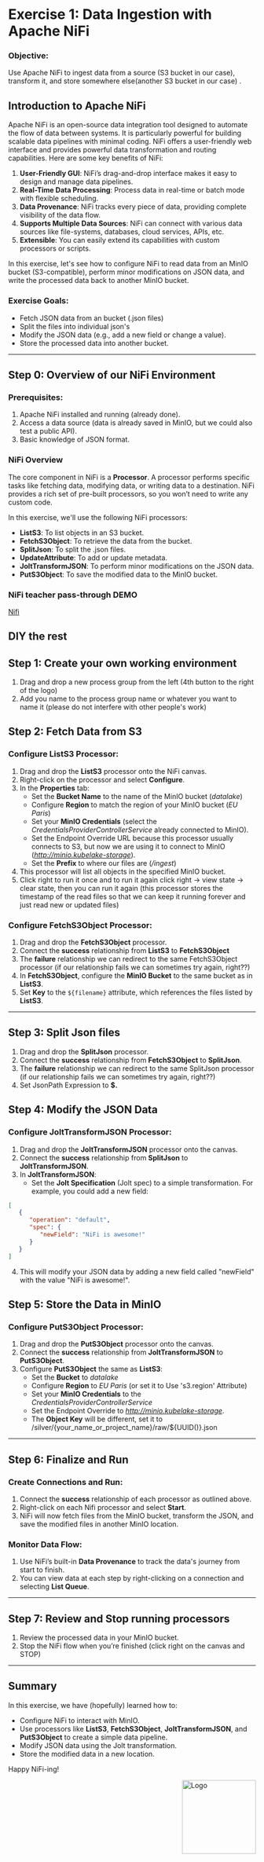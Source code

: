 # Exercise 1: Data Ingestion with Apache NiFi

### Objective:
Use Apache NiFi to ingest data from a source (S3 bucket in our case), transform it, and store somewhere else(another S3 bucket in our case) .

## Introduction to Apache NiFi

Apache NiFi is an open-source data integration tool designed to automate the flow of data between systems. 
It is particularly powerful for building scalable data pipelines with minimal coding. 
NiFi offers a user-friendly web interface and provides powerful data transformation and routing capabilities.
Here are some key benefits of NiFi:

1. **User-Friendly GUI**: NiFi’s drag-and-drop interface makes it easy to design and manage data pipelines.
2. **Real-Time Data Processing**: Process data in real-time or batch mode with flexible scheduling.
3. **Data Provenance**: NiFi tracks every piece of data, providing complete visibility of the data flow.
4. **Supports Multiple Data Sources**: NiFi can connect with various data sources like file-systems, databases, cloud services, APIs, etc.
5. **Extensible**: You can easily extend its capabilities with custom processors or scripts.

In this exercise, let's see how to configure NiFi to read data from an MinIO bucket (S3-compatible), 
perform minor modifications on JSON data, and write the processed data back to another MinIO bucket.

### Exercise Goals:

- Fetch JSON data from an bucket (.json files)
- Split the files into individual json's
- Modify the JSON data (e.g., add a new field or change a value).
- Store the processed data into another bucket.

---

## Step 0: Overview of our NiFi Environment

### Prerequisites:
1. Apache NiFi installed and running (already done).
2. Access a data source (data is already saved in MinIO, but we could also test a public API).
3. Basic knowledge of JSON format.

### NiFi Overview
The core component in NiFi is a **Processor**.
A processor performs specific tasks like fetching data, modifying data, or writing data to a destination.
NiFi provides a rich set of pre-built processors, so you won’t need to write any custom code.

In this exercise, we'll use the following NiFi processors:

- **ListS3**: To list objects in an S3 bucket.
- **FetchS3Object**: To retrieve the data from the bucket.
- **SplitJson**: To split the .json files.
- **UpdateAttribute**: To add or update metadata.
- **JoltTransformJSON**: To perform minor modifications on the JSON data.
- **PutS3Object**: To save the modified data to the MinIO bucket.

### NiFi teacher pass-through DEMO
[Nifi](https://nifi.{domain}.kubelake.com)


## DIY the rest


## Step 1: Create your own working environment 
1. Drag and drop a new process group from the left (4th button to the right of the logo)
2. Add you name to the process group name or whatever you want to name it (please do not interfere with other people's work)


## Step 2: Fetch Data from S3

### Configure ListS3 Processor:
1. Drag and drop the **ListS3** processor onto the NiFi canvas.
2. Right-click on the processor and select **Configure**.
3. In the **Properties** tab:
     - Set the **Bucket Name** to the name of the MinIO bucket (*datalake*)
     - Configure **Region** to match the region of your MinIO bucket (*EU Paris*)
     - Set your **MinIO Credentials** (select the *CredentialsProviderControllerService* already connected to MinIO).
     - Set the Endpoint Override URL because this processor usually connects to S3, but now we are using it to connect to MinIO (*http://minio.kubelake-storage*).
     - Set the **Prefix** to where our files are (*/ingest*)
4. This processor will list all objects in the specified MinIO bucket.
5. Click right to run it once and to run it again click right -> view state -> clear state, then you can run it again
   (this processor stores the timestamp of the read files so that we can keep it running forever and just read new or updated files)


### Configure FetchS3Object Processor:
1. Drag and drop the **FetchS3Object** processor.
2. Connect the **success** relationship from **ListS3** to **FetchS3Object** 
3. The **failure** relationship we can redirect to the same FetchS3Object processor (if our relationship fails we can sometimes try again, right??)
4. In **FetchS3Object**, configure the **MinIO Bucket** to the same bucket as in **ListS3**.
5. Set **Key** to the `${filename}` attribute, which references the files listed by **ListS3**.

---

## Step 3: Split Json files
1. Drag and drop the **SplitJson** processor.
2. Connect the **success** relationship from **FetchS3Object** to **SplitJson**.
3. The **failure** relationship we can redirect to the same SplitJson processor (if our relationship fails we can sometimes try again, right??)
4. Set JsonPath Expression to **$.**

## Step 4: Modify the JSON Data

### Configure JoltTransformJSON Processor:
1. Drag and drop the **JoltTransformJSON** processor onto the canvas.
2. Connect the **success** relationship from **SplitJson** to **JoltTransformJSON**.
3. In **JoltTransformJSON**:
      - Set the **Jolt Specification** (Jolt spec) to a simple transformation. For example, you could add a new field:

```json
[
   {
      "operation": "default",
      "spec": {
         "newField": "NiFi is awesome!"
      }
   }
]
```

4. This will modify your JSON data by adding a new field called "newField" with the value "NiFi is awesome!".

## Step 5: Store the Data in MinIO

### Configure PutS3Object Processor:

1. Drag and drop the **PutS3Object** processor onto the canvas.
2. Connect the **success** relationship from **JoltTransformJSON** to **PutS3Object**.
3. Configure **PutS3Object** the same as **ListS3**:
     - Set the **Bucket** to *datalake*
     - Configure **Region** to *EU Paris* (or set it to Use 's3.region' Attribute)
     - Set your **MinIO Credentials** to the *CredentialsProviderControllerService* 
     - Set the Endpoint Override to *http://minio.kubelake-storage*.
     - The **Object Key** will be different, set it to /silver/{your_name_or_project_name}/raw/${UUID()}.json

---

## Step 6: Finalize and Run

### Create Connections and Run:

1. Connect the **success** relationship of each processor as outlined above.
2. Right-click on each Nifi processor and select **Start**.
3. NiFi will now fetch files from the MinIO bucket, transform the JSON, and save the modified files in another MinIO location.

### Monitor Data Flow:

1. Use NiFi’s built-in **Data Provenance** to track the data's journey from start to finish.
2. You can view data at each step by right-clicking on a connection and selecting **List Queue**.

---

## Step 7: Review and Stop running processors

1. Review the processed data in your MinIO bucket.
2. Stop the NiFi flow when you’re finished (click right on the canvas and STOP)

---

## Summary

In this exercise, we have (hopefully) learned how to:

- Configure NiFi to interact with MinIO.
- Use processors like **ListS3**, **FetchS3Object**, **JoltTransformJSON**, and **PutS3Object** to create a simple data pipeline.
- Modify JSON data using the Jolt transformation.
- Store the modified data in a new location.

Happy NiFi-ing!

<img src="/img/simbol_esolutions.png" alt="Logo" style="float: right; width: 150px;"/>

